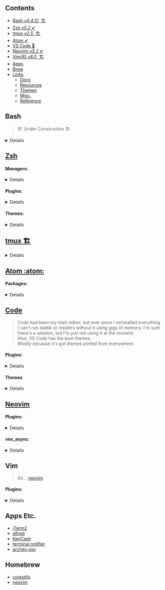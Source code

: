 ## Contents
  - [Bash *v4.4.12* &nbsp;🏗](#bash) 
  - [Zsh *v5.2* ✔](#zsh)
  - [tmux *v2.5* &nbsp;🏗](#tmux) 
  - [Atom ✔](#atom)
  - [VS Code 👷](#code)
  - [Neovim *v5.2* ✔](#neovim) 
  - [Vim(8) *v8.0* &nbsp;🏗](#vim)
  - [Apps](#apps)
  - [Brew](#homebrew)
  - [Links](#links)
    - [Docs](#docs)
    - [Resources](#resources)
    - [Themes](#themes)
    - [Misc.](#misc)
    - [Reference](#reference)




## Bash

  > 🏗  Under Construction 🏗
  
<details>

  - [bash-it](https://github.com/Bash-it/bash-it)
  - [basherpm/basher](https://github.com/basherpm/basher)
    - A package manager for shell scripts.
  - [riobard/bash-powerline](https://github.com/riobard/bash-powerline)
    - Powerline-style Bash prompt in pure Bash script.
  - [nojhan/liquidprompt](https://github.com/nojhan/liquidprompt) 
    - A full-featured & carefully designed adaptive prompt for Bash & Zsh
  - [edkolev/promptline.vim](https://github.com/edkolev/promptline.vim)
    - Generate a fast shell prompt with powerline symbols and airline colors
  - [riobard/bash-powerline](https://github.com/riobard/bash-powerline)
  - [ryanoasis/devicons-shell](https://github.com/ryanoasis/devicons-shell)
  - [even-better-ls](https://github.com/illinoisjackson/even-better-ls)
  - [facebook/fpp](https://facebook.github.io/PathPicker/)
  - Completion
    - [bash-completion](https://github.com/scop/bash-completion)
    - [tmux](https://github.com/imomaliev/tmux-bash-completion)
</details>




## [Zsh](http://zsh.sourceforge.net/Guide/zshguide.html) 

#### Managers:

<details>

  - [oh-my-zsh](https://github.com/robbyrussell/oh-my-zsh) *good place to start*
  - [antibody](http://getantibody.github.io/)
  - [antigen](https://github.com/zsh-users/antigen) *What I'll probably use next*
  - [🌺 zplug](https://github.com/zplug/zplug) *What I should use next*

</details>

#### Plugins:
<details>

  <!-- - [ripgrep](https://github.com/BurntSushi/ripgrep) (general shell) -->
  - [alias-tips](https://github.com/djui/alias-tips)
  - [zsh-autosuggestions](https://github.com/zsh-users/zsh-autosuggestions)
  <!-- - [zsh-interactive-cd](https://github.com/changyuheng/zsh-interactive-cd) -->
  - [deer](https://github.com/Vifon/deer)
  - [zsh-syntax-highlighting](https://github.com/zsh-users/zsh-syntax-highlighting)

</details>

#### Themes:
<details>

  - [spaceship](https://github.com/denysdovhan/spaceship-zsh-theme)
  - [bullet-train](https://github.com/caiogondim/bullet-train.zsh)
  - [geometry](https://github.com/geometry-zsh/geometry)
  - [cobalt2](https://github.com/wesbos/Cobalt2-iterm)
  - [pure](https://github.com/sindresorhus/pure)

</details>



## [tmux 🏗](https://hackernoon.com/a-gentle-introduction-to-tmux-8d784c404340)
<details>

  - [tmux cheat sheet](https://gist.github.com/MohamedAlaa/2961058)
  - [The Tao of tmux](https://leanpub.com/the-tao-of-tmux/read)
  - [Oh My Tmux.conf](https://github.com/gpakosz/.tmux/blob/master/.tmux.conf)

</details>



## [Atom :atom:](http://flight-manual.atom.io/)

#### Packages:
<details>

  - [atom-clock](https://atom.io/packages/atom-clock)  
  - [advanced-open-file](https://atom.io/packages/advanced-open-file)  
  - [atom-section-divider](https://atom.io/packages/atom-section-divider)  
  - [command-history](https://atom.io/packages/command-history)  
  - [disable-keybindings](https://atom.io/packages/disable-keybindings)  
  - [editorconfig](https://atom.io/packages/editorconfig)  
  - [file-icons](https://atom.io/packages/file-icons)  
  - [flex-tool-bar](https://atom.io/packages/flex-tool-bar)  
  - [fuzzy-theme-switcher](https://atom.io/packages/fuzzy-theme-switcher)  
  - [hyperclick](https://atom.io/packages/hyperclick)  
  - [hyperlink-hyperclick](https://atom.io/packages/hyperlink-hyperclick)  
  - [language-json5](https://atom.io/packages/language-json5)  
  - [language-markdown](https://atom.io/packages/language-markdown)  
  - [language-viml](https://atom.io/packages/language-viml)  
  - [menu-editor](https://atom.io/packages/menu-editor)  
  - [modular-keymaps](https://atom.io/packages/modular-keymaps)  
  - [pigments](https://atom.io/packages/pigments)  
  - [platform-ide-terminal](https://atom.io/packages/platformio-ide-terminal)  
  - [project-manager](https://atom.io/packages/project-manager)  
  - [todo-show](https://atom.io/packages/todo-show)    
  - [tool-bar](https://atom.io/packages/tool-bar)    

</details>



## [Code](https://code.visualstudio.com/)

> Code had been my main editor, but ever since I reinstalled everything I can't run stable or insiders without it using gigs of memory.
> I'm sure there's a solution, but I'm just not using it at the moment.   
> Also, VS Code has the best themes.  
> Mostly because it's got themes ported from everywhere.  


#### Plugins:
<details>

  - editorconfig

</details>  


#### Themes

<details>

  - Dark+
  - [liamsheppard/Voodo](https://marketplace.visualstudio.com/items?itemName=liamsheppard.voodoo)
  - [Tyriar/vscode-theme-sapphire](https://marketplace.visualstudio.com/items?itemName=Tyriar.theme-sapphire)
  - [idleberg/vscode-hopscotch](https://marketplace.visualstudio.com/items?itemName=idleberg.hopscotch)
  - [sourcegraph](https://marketplace.visualstudio.com/items?itemName=sourcegraph.vscode-sourcegraph-theme)

</details>


## [Neovim](https://neovim.io/doc/user/index.html)

#### Plugins:
<details>

  - [nerdcommenter](https://github.com/scrooloose/nerdcommenter)  
  - [vim-surround](https://github.com/tpope/vim-surround)  
  - [editorconfig-vim](https://github.com/editorconfig/editorconfig-vim)  
  - [nerdtree](https://github.com/scrooloose/nerdtree)  
  - [nerdtree-git-plugin](https://github.com/Xuyuanp/nerdtree-git-plugin)  
  - [vim-nerdtree-syntax-highlight](https://github.com/tiagofumo/vim-nerdtree-syntax-highlight)  
  - [undotree](https://github.com/mbbill/undotree)  
  - [vim-airline](https://github.com/vim-airline/vim-airline)  
      - lean & mean status/tabline for vim that's light as air  
  - [vim-devicons](https://github.com/ryanoasis/vim-devicons)  
    - 🔣 Adds file type glyphs/icons to popular Vim plugins  
  - [vim-startify](https://github.com/mhinz/vim-startify)  
    - 🔗 The fancy start screen for Vim.  
  - [vim-polyglot](https://github.com/sheerun/vim-polyglot)   
    - A solid language pack for Vim.  
  - [deoplete](https://github.com/Shougo/deoplete.nvim) 
  - [tern_for_vim](https://github.com/ternjs/tern_for_vim) 
  - [fzf.vim](https://github.com/junegunn/fzf.vim)  
    - fzf ❤️ vim  
  - [delimitMate](https://github.com/Raimondi/delimitMate/blob/master/doc/delimitMate.txt)  
    - Vim plugin, provides insert mode auto-completion for quotes, parens, brackets, etc.  
  - [vim-easy-align](https://github.com/junegunn/vim-easy-align)  
    - 🌻 A Vim alignment plugin  
  - [vim-fugitive](https://github.com/tpope/vim-fugitive)  
    - fugitive.vim: a Git wrapper so awesome, it should be illegal  
  - [vim-gitgutter](https://github.com/airblade/vim-gitgutter)  
    - A Vim plugin which shows a git diff in the gutter (sign column) and stages/undoes hunks.  
  - [vim-repeat](https://github.com/tpope/vim-repeat)  
  - [vim-snippets](https://github.com/honza/vim-snippets) 
 
</details>

#### vim_async:
<details>

  - [tpope/vim-dispatch](https://github.com/tpope/vim-dispatch)  
    - dispatch.vim: asynchronous build and test dispatcher  
  - [vimproc.vim](https://github.com/Shougo/vimproc.vim)  
    - vimproc is a great asynchronous execution library for Vim.  
  - [neomake](https://github.com/neomake/neomake)  
    - Asynchronous linting and make framework for Neovim/Vim  
  - [w0rp/ale](https://github.com/w0rp/ale)  
    - Asynchronous Lint Engine  
  - [Shougo/deoplete.nvim](https://github.com/Shougo/deoplete.nvim)  
    - Dark powered asynchronous completion framework for neovim  
  - [LanguageClient-neovim](https://github.com/autozimu/LanguageClient-neovim)  
    - Language Server Protocol support for neovim.  

</details>




## Vim

> So... [neovim](#neovim)

#### Plugins:
<details>

  - [Shougo/neocomplete.vim](https://github.com/Shougo/neocomplete.vim)  
    - Next generation completion framework after neocomplcache  

</details>



## Apps Etc.
  - [iTerm2](https://github.com/gnachman/iTerm2)
  - [alfred](https://www.alfredapp.com/)
  - [KeyCastr](https://github.com/sdeken/keycastr)
  - [terminal notifier](https://github.com/julienXX/terminal-notifier)
  - [archey-osx](https://github.com/obihann/archey-osx)

## Homebrew
  - [coreutils](http://formulae.brew.sh/formula/coreutils)
  - [neovim]()
